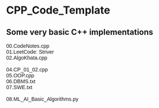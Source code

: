 # CPP_Code_Template

<h2> Some very basic C++ implementations </h2>

<p style="font-family: Arial">
00.CodeNotes.cpp <br/>
01.LeetCode: Striver <br/>
02.AlgoKhata.cpp <br/>
<br/>
04.CP_01_02.cpp <br/>
05.OOP.cpp <br/>
06.DBMS.txt <br/>
07.SWE.txt <br/>
<br/>
08.ML_AI_Basic_Algorithms.py <br/>
</p>

